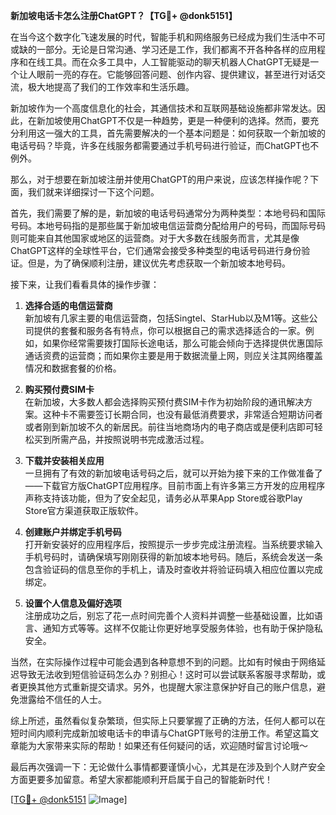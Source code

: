 **新加坡电话卡怎么注册ChatGPT？【TG💪+ @donk5151】**

在当今这个数字化飞速发展的时代，智能手机和网络服务已经成为我们生活中不可或缺的一部分。无论是日常沟通、学习还是工作，我们都离不开各种各样的应用程序和在线工具。而在众多工具中，人工智能驱动的聊天机器人ChatGPT无疑是一个让人眼前一亮的存在。它能够回答问题、创作内容、提供建议，甚至进行对话交流，极大地提高了我们的工作效率和生活乐趣。

新加坡作为一个高度信息化的社会，其通信技术和互联网基础设施都非常发达。因此，在新加坡使用ChatGPT不仅是一种趋势，更是一种便利的选择。然而，要充分利用这一强大的工具，首先需要解决的一个基本问题是：如何获取一个新加坡的电话号码？毕竟，许多在线服务都需要通过手机号码进行验证，而ChatGPT也不例外。

那么，对于想要在新加坡注册并使用ChatGPT的用户来说，应该怎样操作呢？下面，我们就来详细探讨一下这个问题。

首先，我们需要了解的是，新加坡的电话号码通常分为两种类型：本地号码和国际号码。本地号码指的是那些属于新加坡电信运营商分配给用户的号码，而国际号码则可能来自其他国家或地区的运营商。对于大多数在线服务而言，尤其是像ChatGPT这样的全球性平台，它们通常会接受多种类型的电话号码进行身份验证。但是，为了确保顺利注册，建议优先考虑获取一个新加坡本地号码。

接下来，让我们看看具体的操作步骤：

1. **选择合适的电信运营商**  
   新加坡有几家主要的电信运营商，包括Singtel、StarHub以及M1等。这些公司提供的套餐和服务各有特点，你可以根据自己的需求选择适合的一家。例如，如果你经常需要拨打国际长途电话，那么可能会倾向于选择提供优惠国际通话资费的运营商；而如果你主要是用于数据流量上网，则应关注其网络覆盖情况和数据套餐的价格。

2. **购买预付费SIM卡**  
   在新加坡，大多数人都会选择购买预付费SIM卡作为初始阶段的通讯解决方案。这种卡不需要签订长期合同，也没有最低消费要求，非常适合短期访问者或者刚到新加坡不久的新居民。前往当地商场内的电子商店或是便利店即可轻松买到所需产品，并按照说明书完成激活过程。

3. **下载并安装相关应用**  
   一旦拥有了有效的新加坡电话号码之后，就可以开始为接下来的工作做准备了——下载官方版ChatGPT应用程序。目前市面上有许多第三方开发的应用程序声称支持该功能，但为了安全起见，请务必从苹果App Store或谷歌Play Store官方渠道获取正版软件。

4. **创建账户并绑定手机号码**  
   打开新安装好的应用程序后，按照提示一步步完成注册流程。当系统要求输入手机号码时，请确保填写刚刚获得的新加坡本地号码。随后，系统会发送一条包含验证码的信息至你的手机上，请及时查收并将验证码填入相应位置以完成绑定。

5. **设置个人信息及偏好选项**  
   注册成功之后，别忘了花一点时间完善个人资料并调整一些基础设置，比如语言、通知方式等等。这样不仅能让你更好地享受服务体验，也有助于保护隐私安全。

当然，在实际操作过程中可能会遇到各种意想不到的问题。比如有时候由于网络延迟导致无法收到短信验证码怎么办？别担心！这时可以尝试联系客服寻求帮助，或者更换其他方式重新提交请求。另外，也提醒大家注意保护好自己的账户信息，避免泄露给不信任的人士。

综上所述，虽然看似复杂繁琐，但实际上只要掌握了正确的方法，任何人都可以在短时间内顺利完成新加坡电话卡的申请与ChatGPT账号的注册工作。希望这篇文章能为大家带来实际的帮助！如果还有任何疑问的话，欢迎随时留言讨论哦～

最后再次强调一下：无论做什么事情都要谨慎小心，尤其是在涉及到个人财产安全方面更要多加留意。希望大家都能顺利开启属于自己的智能新时代！

[[TG💪+ @donk5151](https://t.me/s/donk5151) ![Image](https://i.postimg.cc/rwNCRYN7/Snipaste-2025-04-30-17-27-05.png)]